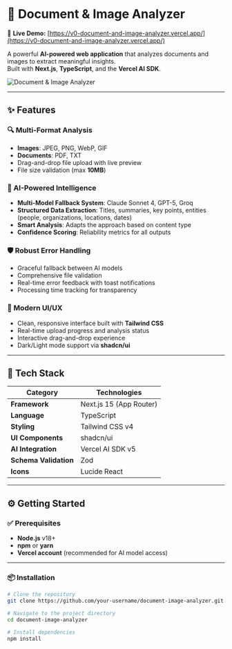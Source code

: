# 📄 Document & Image Analyzer

🔗 **Live Demo:** [https://v0-document-and-image-analyzer.vercel.app/](https://v0-document-and-image-analyzer.vercel.app/)

A powerful **AI-powered web application** that analyzes documents and images to extract meaningful insights.  
Built with **Next.js**, **TypeScript**, and the **Vercel AI SDK**.

![Document & Image Analyzer](https://images.unsplash.com/photo-1551288049-bebda4e38f71?w=800&h=400&fit=crop&crop=center)

---

## ✨ Features

### 🔍 Multi-Format Analysis
- **Images**: JPEG, PNG, WebP, GIF  
- **Documents**: PDF, TXT  
- Drag-and-drop file upload with live preview  
- File size validation (max **10MB**)

### 🤖 AI-Powered Intelligence
- **Multi-Model Fallback System**: Claude Sonnet 4, GPT-5, Groq  
- **Structured Data Extraction**: Titles, summaries, key points, entities (people, organizations, locations, dates)  
- **Smart Analysis**: Adapts the approach based on content type  
- **Confidence Scoring**: Reliability metrics for all outputs

### 🛡️ Robust Error Handling
- Graceful fallback between AI models  
- Comprehensive file validation  
- Real-time error feedback with toast notifications  
- Processing time tracking for transparency

### 🎨 Modern UI/UX
- Clean, responsive interface built with **Tailwind CSS**  
- Real-time upload progress and analysis status  
- Interactive drag-and-drop experience  
- Dark/Light mode support via **shadcn/ui**

---

## 🧠 Tech Stack

| Category | Technologies |
|----------|---------------|
| **Framework** | Next.js 15 (App Router) |
| **Language** | TypeScript |
| **Styling** | Tailwind CSS v4 |
| **UI Components** | shadcn/ui |
| **AI Integration** | Vercel AI SDK v5 |
| **Schema Validation** | Zod |
| **Icons** | Lucide React |

---

## ⚙️ Getting Started

### ✅ Prerequisites
- **Node.js** v18+  
- **npm** or **yarn**  
- **Vercel account** (recommended for AI model access)

---

### 📦 Installation

```bash
# Clone the repository
git clone https://github.com/your-username/document-image-analyzer.git

# Navigate to the project directory
cd document-image-analyzer

# Install dependencies
npm install
